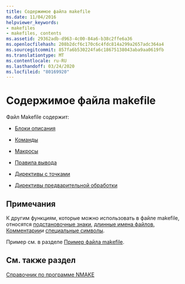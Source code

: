 ```yaml
---
title: Содержимое файла makefile
ms.date: 11/04/2016
helpviewer_keywords:
- makefiles
- makefiles, contents
ms.assetid: 29362adb-d963-4c00-84a6-b38c2ffe6a36
ms.openlocfilehash: 208b2dcf6c170c6c4fdc814a299a2657adc364a4
ms.sourcegitcommit: 857fa6b530224fa6c18675138043aba9aa0619fb
ms.translationtype: MT
ms.contentlocale: ru-RU
ms.lasthandoff: 03/24/2020
ms.locfileid: "80169920"
---
```

# <a name="contents-of-a-makefile"></a>Содержимое файла makefile

Файл Makefile содержит:

- [Блоки описания](description-blocks.md)

- [Команды](commands-in-a-makefile.md)

- [Макросы](macros-and-nmake.md)

- [Правила вывода](inference-rules.md)

- [Директивы с точками](dot-directives.md)

- [Директивы предварительной обработки](makefile-preprocessing.md)

## <a name="remarks"></a>Примечания

К другим функциям, которые можно использовать в файле makefile, относятся [подстановочные знаки](wildcards-and-nmake.md), [длинные имена файлов](long-filenames-in-a-makefile.md), [Комментарии](comments-in-a-makefile.md)и [специальные символы](special-characters-in-a-makefile.md).

Пример см. в разделе [Пример файла makefile](sample-makefile.md).

## <a name="see-also"></a>См. также раздел

[Справочник по программе NMAKE](nmake-reference.md)
